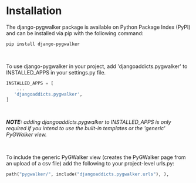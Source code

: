 # Installation

The django-pygwalker package is available on Python Package Index (PyPI) and can be installed via pip with the following command:

```console
pip install django-pygwalker
```

<br/>

To use django-pygwalker in your project, add 'djangoaddicts.pygwalker' to INSTALLED_APPS in your settings.py file.

```python
INSTALLED_APPS = [
    ...
   'djangoaddicts.pygwalker',
]
```

<br/>

***NOTE:*** *adding djangoaddicts.pygwalker to INSTALLED_APPS is only required if you intend to use the built-in templates or the 'generic' PyGWalker view.*


<br/>

To include the generic PyGWalker view (creates the PyGWalker page from an upload of a csv file) add the following to your project-level urls.py:

```python
path("pygwalker/", include("djangoaddicts.pygwalker.urls"), ),
```

<br/>
